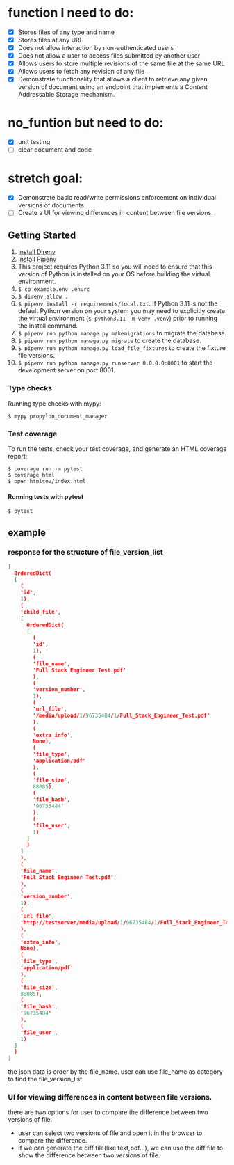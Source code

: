 # function I need to do:

- [x] Stores files of any type and name
- [x] Stores files at any URL
- [x] Does not allow interaction by non-authenticated users
- [x] Does not allow a user to access files submitted by another user
- [x] Allows users to store multiple revisions of the same file at the same URL
- [x] Allows users to fetch any revision of any file
- [x] Demonstrate functionality that allows a client to retrieve any given version of document
  using an endpoint that implements a Content Addressable Storage mechanism.

# no_funtion but need to do:

- [x] unit testing
- [ ] clear document and code

# stretch goal:

- [x] Demonstrate basic read/write permissions enforcement on individual versions of documents.
- [ ] Create a UI for viewing differences in content between file versions.

## Getting Started

1. [Install Direnv](https://direnv.net/docs/installation.html)
2. [Install Pipenv](https://pipenv.pypa.io/en/latest/installation/)
3. This project requires Python 3.11 so you will need to ensure that this version of Python is installed on your OS
   before building the virtual environment.
4. `$ cp example.env .envrc`
5. `$ direnv allow .`
6. `$ pipenv install -r requirements/local.txt`. If Python 3.11 is not the default Python version on your system you may
   need to explicitly create the virtual environment (`$ python3.11 -m venv .venv`) prior to running the install
   command.
7. `$ pipenv run python manage.py makemigrations` to migrate the database.
8. `$ pipenv run python manage.py migrate` to create the database.
8. `$ pipenv run python manage.py load_file_fixtures` to create the fixture file versions.
9. `$ pipenv run python manage.py runserver 0.0.0.0:8001` to start the development server on port 8001.

### Type checks

Running type checks with mypy:

    $ mypy propylon_document_manager

### Test coverage

To run the tests, check your test coverage, and generate an HTML coverage report:

    $ coverage run -m pytest
    $ coverage html
    $ open htmlcov/index.html

#### Running tests with pytest

    $ pytest

## example

### response for the structure of file_version_list

```json
[
  OrderedDict(
  [
    (
    'id',
    1),
    (
    'child_file',
    [
      OrderedDict(
      [
        (
        'id',
        1),
        (
        'file_name',
        'Full Stack Engineer Test.pdf'
        ),
        (
        'version_number',
        1),
        (
        'url_file',
        '/media/upload/1/96735484/1/Full_Stack_Engineer_Test.pdf'
        ),
        (
        'extra_info',
        None),
        (
        'file_type',
        'application/pdf'
        ),
        (
        'file_size',
        88085),
        (
        'file_hash',
        '96735484'
        ),
        (
        'file_user',
        1)
      ]
      )
    ]
    ),
    (
    'file_name',
    'Full Stack Engineer Test.pdf'
    ),
    (
    'version_number',
    1),
    (
    'url_file',
    'http://testserver/media/upload/1/96735484/1/Full_Stack_Engineer_Test.pdf'
    ),
    (
    'extra_info',
    None),
    (
    'file_type',
    'application/pdf'
    ),
    (
    'file_size',
    88085),
    (
    'file_hash',
    '96735484'
    ),
    (
    'file_user',
    1)
  ]
  )
]
```

the json data is order by the file_name. user can use file_name as category to find the file_version_list.

### UI for viewing differences in content between file versions.

there are two options for user to compare the difference between two versions of file.

* user can select two versions of file and open it in the browser to compare the difference.
* if we can generate the diff file(like text,pdf...), we can use the diff file to show the difference between two
  versions of file.




